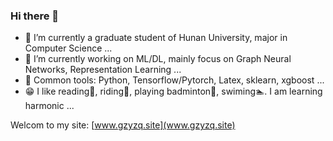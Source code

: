 ### Hi there 👋

- 🔭 I’m currently a graduate student of Hunan University, major in Computer Science ...
- 🌱 I’m currently working on ML/DL, mainly focus on Graph Neural Networks, Representation Learning ...
- 🧰 Common tools: Python, Tensorflow/Pytorch, Latex, sklearn, xgboost ...
- 😁 I like reading📖, riding🚵, playing badminton🏸, swiming🏊. I am learning harmonic ...

Welcom to my site: [www.gzyzq.site](www.gzyzq.site)
<!-- 👯 I’m looking to collaborate on ...
<!-- 🤔 I’m looking for help with ...
<!-- 💬 Ask me about ...
<-- 📫 How to reach me: zhiyanguo@hnu.edu.cn
<-- 😄 Pronouns: ...
<-- ⚡ Fun fact: ...
-->
